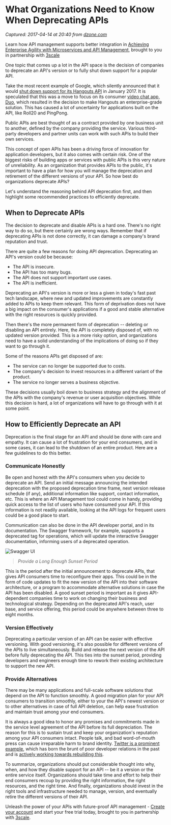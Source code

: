 # What Organizations Need to Know When Deprecating APIs

_Captured: 2017-04-14 at 20:40 from [dzone.com](https://dzone.com/articles/what-organizations-need-to-know-when-deprecating-a?edition=290908&utm_source=Daily%20Digest&utm_medium=email&utm_campaign=dd%202017-04-14)_

Learn how API management supports better integration in [Achieving Enterprise Agility with Microservices and API Management](https://dzone.com/go?i=126027&u=http%3A%2F%2Fpages.3scale.net%2Fmicroservices-api-management-dzinteg.html), brought to you in partnership with [3scale](https://dzone.com/go?i=126027&u=https%3A%2F%2Fwww.3scale.net%2F%3Futm_campaign%3Ddzintegration%26utm_source%3Ddzoneint%26utm_content%3Dbumper)

One topic that comes up a lot in the API space is the decision of companies to deprecate an API's version or to fully shut down support for a popular API.

Take the most recent example of Google, which silently announced that it would [shut down support for its Hangouts API](https://www.xda-developers.com/most-of-the-google-hangouts-api-is-being-killed-on-april-25th/) in January 2017. It is speculated that this was a move to focus on its consumer [video chat app, Duo](https://techcrunch.com/2016/08/15/google-duo/), which resulted in the decision to make Hangouts an enterprise-grade solution. This has caused a lot of uncertainty for applications built on the API, like Roll20 and PingPong.

Public APIs are best thought of as a contract provided by one business unit to another, defined by the company providing the service. Various third-party developers and partner units can work with such APIs to build their own services.

This concept of open APIs has been a driving force of innovation for application developers, but it also comes with certain risk. One of the biggest risks of building apps or services with public APIs is this very nature of unreliability. As an organization that provides APIs to the public, it's important to have a plan for how you will manage the deprecation and retirement of the different versions of your API. So how best do organizations deprecate APIs?

Let's understand the reasoning behind API deprecation first, and then highlight some recommended practices to efficiently deprecate.

## When to Deprecate APIs

The decision to deprecate and disable APIs is a hard one. There's no right way to do so, but there certainly are wrong ways. Remember that if deprecating APIs is not done correctly, it can damage a company's brand reputation and trust.

There are quite a few reasons for doing API deprecation. Deprecating an API's version could be because:

  * The API is insecure.
  * The API has too many bugs.
  * The API does not support important use cases.
  * The API is inefficient.

Deprecating an API's version is more or less a given in today's fast past tech landscape, where new and updated improvements are constantly added to APIs to keep them relevant. This form of deprivation does not have a big impact on the consumer's applications if a good and stable alternative with the right resources is quickly provided.

Then there's the more permanent form of deprecation -- deleting or disabling an API entirely. Here, the API is completely disposed of, with no updated version provided. This is a more risky option, and organizations need to have a solid understanding of the implications of doing so if they want to go through it.

Some of the reasons APIs get disposed of are:

  * The service can no longer be supported due to costs.
  * The company's decision to invest resources in a different variant of the product.
  * The service no longer serves a business objective.

These decisions usually boil down to business strategy and the alignment of the APIs with the company's revenue or user acquisition objectives. While this decision is hard, a lot of organizations will have to go through with it at some point.

## How to Efficiently Deprecate an API

Deprecation is the final stage for an API and should be done with care and empathy. It can cause a lot of frustration for your end consumers, and in some cases, it can lead to the shutdown of an entire product. Here are a few guidelines to do this better.

### Communicate Honestly

Be open and honest with the API's consumers when you decide to deprecate an API. Send an initial message announcing the intended deprecation with the proposed deprecation time frame, next version release schedule (if any), additional information like support, contact information, etc. This is where an API Management tool could come in handy, providing quick access to the list of users who have consumed your API. If this information is not readily available, looking at the API logs for frequent users could be a good place to start.

Communication can also be done in the API developer portal, and in its documentation. The Swagger framework, for example, supports a deprecated tag for operations, which will update the interactive Swagger documentation, informing users of a deprecated operation.

![Swagger UI](https://i1.wp.com/swaggerhub.com/wp-content/uploads/2017/01/Deprecated-swagger.png?resize=1457%2C796)

> _Provide a Long Enough Sunset Period_

This is the period after the initial announcement to deprecate APIs, that gives API consumers time to reconfigure their apps. This could be in the form of code updates to fit the new version of the API into their software architecture, or a program to accommodate alternative solutions in case the API has been disabled. A good sunset period is important as it gives API-dependent companies time to work on changing their business and technological strategy. Depending on the deprecated API's reach, user base, and service offering, this period could be anywhere between three to eight months.

### Version Effectively

Deprecating a particular version of an API can be easier with effective versioning. With good versioning, it's also possible for different versions of the APIs to live simultaneously. Build and release the next version of the API before fully deprecating the API. This ties into the sunset period, providing developers and engineers enough time to rework their existing architecture to support the new API.

### Provide Alternatives

There may be many applications and full-scale software solutions that depend on the API to function smoothly. A good migration plan for your API consumers to transition smoothly, either to your the API's newest version or to other alternatives in case of full API deletion, can help ease frustration and maintain trust among your end consumers.

It is always a good idea to honor any promises and commitments made in the service level agreement of the API before its full depreciation. The reason for this is to sustain trust and keep your organization's reputation among your API consumers intact. People talk, and bad word-of-mouth press can cause irreparable harm to brand identity. [Twitter is a prominent example](https://www.fastcompany.com/3043716/sxsw/twitter-only-gave-meerkat-2-hours-notice-before-cutting-access-to-the-social-graph), which has born the brunt of poor developer relations in the past and is [actively working towards rebuilding this](http://www.theverge.com/2015/10/21/9586084/jack-dorsey-twitter-ceo-apology-developers).

To summarize, organizations should put considerable thought into why, when, and how they disable support for an API -- be it a version or the entire service itself. Organizations should take time and effort to help their end consumers recoup by providing the right information, the right resources, and the right time. And finally, organizations should invest in the right tools and infrastructure needed to manage, version, and eventually retire the different versions of their API.

Unleash the power of your APIs with future-proof API management - [Create your account](https://dzone.com/go?i=126028&u=http%3A%2F%2Fpages.3scale.net%2Ffuture-proof-api-management-dzinteg.html) and start your free trial today, brought to you in partnership with [3scale](https://dzone.com/go?i=126028&u=https%3A%2F%2Fwww.3scale.net%2F%3Futm_campaign%3Ddzintegration%26utm_source%3Ddzoneint%26utm_content%3Dbumper).
